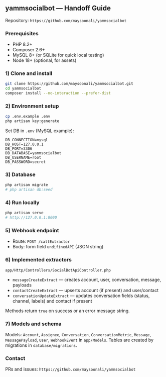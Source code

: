 ## yammsocialbot — Handoff Guide

Repository: `https://github.com/maysoonali/yammsocialbot`

### Prerequisites
- PHP 8.2+
- Composer 2.6+
- MySQL 8+ (or SQLite for quick local testing)
- Node 18+ (optional, for assets)

### 1) Clone and install
```bash
git clone https://github.com/maysoonali/yammsocialbot.git
cd yammsocialbot
composer install --no-interaction --prefer-dist
```

### 2) Environment setup
```bash
cp .env.example .env
php artisan key:generate
```
Set DB in `.env` (MySQL example):
```
DB_CONNECTION=mysql
DB_HOST=127.0.0.1
DB_PORT=3306
DB_DATABASE=yammsocialbot
DB_USERNAME=root
DB_PASSWORD=secret
```

### 3) Database
```bash
php artisan migrate
# php artisan db:seed
```

### 4) Run locally
```bash
php artisan serve
# http://127.0.0.1:8000
```

### 5) Webhook endpoint
- Route: `POST /callExtractor`
- Body: form field `undifinedAPI` (JSON string)

### 6) Implemented extractors
`app/Http/Controllers/SocialBotApiController.php`
- `messageCreateExtract` — creates account, user, conversation, message, payloads
- `contactCreateExtract` — upserts account (if present) and user/contact
- `conversationUpdateExtract` — updates conversation fields (status, channel, labels) and contact if present

Methods return `true` on success or an error message string.

### 7) Models and schema
Models: `Account`, `Assignee`, `Conversation`, `ConversationMetric`, `Message`, `MessagePayload`, `User`, `WebhookEvent` in `app/Models`.
Tables are created by migrations in `database/migrations`.

### Contact
PRs and issues: `https://github.com/maysoonali/yammsocialbot`
 
 
